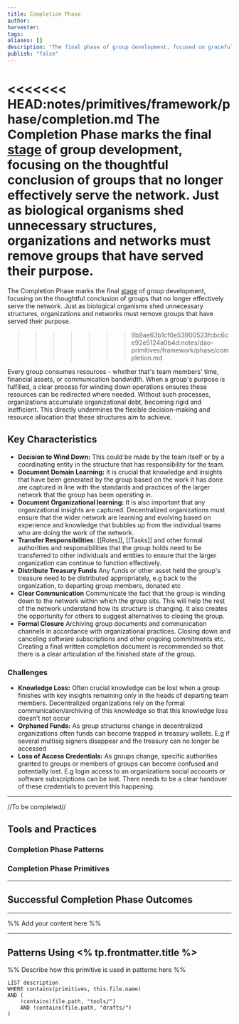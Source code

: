 ```yaml
---
title: Completion Phase
author: 
harvester: 
tags: 
aliases: []
description: "The final phase of group development, focused on gracefully closing entities that are no longer needed."
publish: "false"
---  
```

<<<<<<< HEAD:notes/primitives/framework/phase/completion.md
The Completion Phase marks the final [stage](notes/primitives/framework/phase/phase.md)  of group development, focusing on the thoughtful conclusion of groups that no longer effectively serve the network. Just as biological organisms shed unnecessary structures, organizations and networks must remove groups that have served their purpose. 
=======
The Completion Phase marks the final [stage](notes/dao-primitives/framework/phase/phase.md)  of group development, focusing on the thoughtful conclusion of groups that no longer effectively serve the network. Just as biological organisms shed unnecessary structures, organizations and networks must remove groups that have served their purpose.
>>>>>>> 9b9ae63b1cf0e53900523fcbc6ce92e5124a0b4d:notes/dao-primitives/framework/phase/completion.md

Every group consumes resources - whether that's team members' time, financial assets, or communication bandwidth. When a group's purpose is fulfilled, a clear process for winding down operations ensures these resources can be redirected where needed. Without such processes, organizations accumulate organizational debt, becoming rigid and inefficient. This directly undermines the flexible decision-making and resource allocation that these structures aim to achieve.


## Key Characteristics

* **Decision to Wind Down:** This could be made by the team itself or by a coordinating entity in the structure that has responsibility for the team.
* **Document Domain Learning:** It is crucial that knowledge and insights that have been generated by the group based on the work it has done are captured in line with the standards and practices of the larger network that the group has been operating in. 
* **Document Organizational learning:** It is also important that any organizational insights are captured. Decentralized organizations must ensure that the wider network are learning and evolving based on experience and knowledge that bubbles up from the individual teams who are doing the work of the network.  
* **Transfer Responsibilities:** [[Roles]], [[Tasks]] and other formal authorities and responsibilities that the group holds need to be transferred to other individuals and entities to ensure that the larger organization can continue to function effectively. 
* **Distribute Treasury Funds** Any funds or other asset held the group's treasure need to be distributed appropriately, e.g back to the organization, to departing group members, donated etc  
* **Clear Communication** Communicate the fact that the group is winding down to the network within which the group sits. This will help the rest of the network understand how its structure is changing. It also creates the opportunity for others to suggest alternatives to closing the group. 
* **Formal Closure** Archiving group documents and communication channels in accordance with organizational practices. Closing down and canceling software subscriptions and other ongoing commitments etc. Creating a final written completion document is recommended so that there is a clear articulation of the finished state of the group. 

### Challenges

* **Knowledge Loss:** Often crucial knowledge can be lost when a group finishes with key insights remaining only in the heads of departing team members. Decentralized organizations rely on the formal communication/archiving of this knowledge so that this knowledge loss doesn't not occur
* **Orphaned Funds:** As group structures change in decentralized organizations often funds can become trapped in treasury wallets. E.g if several multisig signers disappear and the treasury can no longer be accessed  
* **Loss of Access Credentials:** As groups change, specific authorities granted to groups or members of groups can become confused and potentially lost. E.g login access to an organizations social accounts or software subscriptions can be lost. There needs to be a clear handover of these credentials to prevent this happening. 

---
//To be completed//
## Tools and Practices



### Completion Phase Patterns

### Completion Phase Primitives

---

## Successful Completion Phase Outcomes



---

%% Add your content here %%

---

## Patterns Using <% tp.frontmatter.title %>

%% Describe how this primitive is used in patterns here %%

```dataview
LIST description
WHERE contains(primitives, this.file.name)
AND (
    !contains(file.path, "tools/") 
    AND !contains(file.path, "drafts/")
)
```

